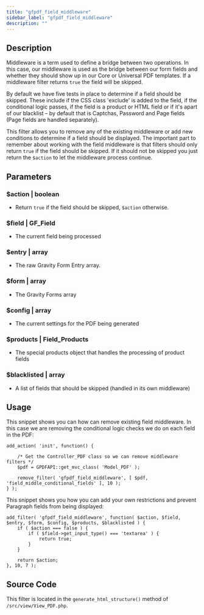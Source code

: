 ```yaml
---
title: "gfpdf_field_middleware"
sidebar_label: "gfpdf_field_middleware"
description: ""
---
```


## Description 

Middleware is a term used to define a bridge between two operations. In this case, our middleware is used as the bridge between our form fields and whether they should show up in our Core or Universal PDF templates. If a middleware filter returns `true` the field will be skipped.

By default we have five tests in place to determine if a field should be skipped. These include if the CSS class 'exclude' is added to the field, if the conditional logic passes, if the field is a product or HTML field or if it's apart of our blacklist – by default that is Captchas, Password and Page fields (Page fields are handled separately). 

This filter allows you to remove any of the existing middleware or add new conditions to determine if a field should be displayed. The important part to remember about working with the field middleware is that filters should only return `true` if the field should be skipped. If it should not be skipped you just return the `$action` to let the middleware process continue.

## Parameters 

### $action | boolean
*  Return `true` if the field should be skipped, `$action` otherwise.

### $field | GF_Field
*  The current field being processed

### $entry | array
*  The raw Gravity Form Entry array.

### $form | array
*  The Gravity Forms array

### $config | array
*  The current settings for the PDF being generated

### $products | Field_Products
*  The special products object that handles the processing of product fields

### $blacklisted | array
*  A list of fields that should be skipped (handled in its own middleware)

## Usage 

This snippet shows you can how can remove existing field middleware. In this case we are removing the conditional logic checks we do on each field in the PDF:

```
add_action( 'init', function() {

	/* Get the Controller_PDF class so we can remove middleware filters */
	$pdf = GPDFAPI::get_mvc_class( 'Model_PDF' );

	remove_filter( 'gfpdf_field_middleware', [ $pdf, 'field_middle_conditional_fields' ], 10 );
} );
```

This snippet shows you how you can add your own restrictions and prevent Paragraph fields from being displayed:

```
add_filter( 'gfpdf_field_middleware', function( $action, $field, $entry, $form, $config, $products, $blacklisted ) {
	if ( $action === false ) {
		if ( $field->get_input_type() === 'textarea' ) {
			return true;
		}
	}

	return $action;
}, 10, 7 );
```

## Source Code 

This filter is located in the `generate_html_structure()` method of `/src/view/View_PDF.php`.